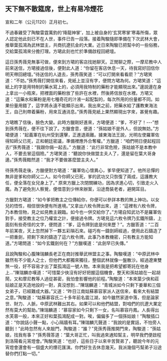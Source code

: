 天下無不散筵席，世上有易冷煙花
-------------------------

宣和二年（公元1120）正月初七。

不過春雞受了陶駿雷霆萬鈞的‘降龍神掌’，加上被自身的‘玄冥寒掌’寒毒所傷，眾人認定他此刻已不在人世，事件已告一段落。接着陶駿隨即準備在下次武林大會，推舉葉孤鴻為武林盟主，共商抗遼抗金的大業。近日來陶駿已把幫中的一些俗務，交給葉孤鴻來分擔打理。方珺此刻也忙於準備啟程回總壇。

這日孫秀薇見無事可做，便來到方珺的客店找她聊天。正閒聊之際，一摩尼教中人前來送信，方珺接過信後，便對此人道：“你留在客店休息一天，待我寫好回信你明天帶回總壇。”待送信的人退去，孫秀薇笑道：“可以打開來看看麽？”方珺笑道：“不妨。”孫秀薇打開信來看，見紙上並沒有字，便問方珺為何。方珺笑道：“這紙上的字是用特制的藥水寫上的，必須用我特制的藥粉才能顯現出來。”邊說邊在身上拿出一小瓶來，把裡面的藥粉放了些許在水裡，然後將信放在水裡。方珺又道：“這藥水和藥粉是用七種奇花的汁液一起配製的，每次所用的份量都不同。如果份量用錯了，這字將永遠不能顯示出來。我出來之前，把藥水給了護教東海法王，自己則帶着藥粉，用來互通消息。”孫秀薇見紙上果然顯現出字來，甚覺有趣。

方珺瞧了信後，臉色大變。此時方臘剛好進來，方珺便道：“爹，不好了！---”想到孫秀薇在，便不往下說了。方臘會意，便道：“孫姑娘不是外人，但說無妨。”方珺便道：“起義軍在杭州受到還擊，正進退兩難。據東海法王說，光明左使羅軍佐得知師父已死，正和朝廷密議，準備裡應外合奪權。” 方臘道：“咱們明日便起程回去!”孫秀薇道：“我跟你倆一起去。” 方臘道：“此行非常危險，孫姑娘不是本教中人，不要去冒這個險。” 方珺笑道：“聽說你快做盟主夫人了，還是留在葉大哥身邊。”孫秀薇黯然道：“我才不要做甚麼盟主夫人。”

待孫秀薇走後，方臘便對方珺道：“羅軍佐心懷異心，爹早便知道了。他所忌憚的無非是爹和你師父二人。如今你師父已死，爹的武功又只恢復了兩成，這護教大任，便全落在女兒身上了。” 原來方臘上次閉關練功，因為求進心切，引致走火入魔。為了避免別人察覺，便借意到少林來辦案，沿途喬裝老者，避開耳目。

方臘對方珺道：“如今爹把教主之位傳給你，你便可以參詳本教的無上神功。以女兒的悟性，相信很快便有所進境。”又拿出六枚令牌出來，道：“這裡有六枚令牌，乃本教信物，見之如見教主親臨。如今也一併交給你了。”方珺自知武功不是羅軍佐對手，接受教主之位乃權宜之計，便接過令牌。方珺見這六枚令牌乃玄鐵所鑄，上面刻有些奇怪的文字，便問道：“爹，這令牌到底是何來歷？”。方臘答道：“二百年前某夜，天上忽然掉下一夥五彩隕石來。碰巧有一鑄劍師經過，便用此石鑄造了一把重劍，把剩下來的鑄造了這六枚令牌。此事乃本教機密，只有教主方能知道。”方珺問道：“如今玄鐵劍何在？”方臘嘆道：“此劍早已失傳。”

且說陶駿和心腹陳瑞麟長老正在商討推舉武林盟主之事。陶駿嘆道：“中原武林中雖然有不少能人之士，但他們大都獨來獨往，整個武林就像一盤散沙。經過遼東雙煞一役，好不容易才出了葉孤鴻這一號人物。本來我是把希望都寄託在他身上...”陳瑞麟亦嘆道：“可惜葉少俠沒有好好把握這個機會，整天和孫姑娘在一起胡鬧，又和摩尼教等人過從甚密，我怕會影響他的前程。”陶駿道：“本來葉少俠和莊姑娘正是天造地設的一對，真沒想到...”陳瑞麟道：“青城派如今只剩下姜華和三個女弟子，已經難成大器。”又道：“昨日江南姑蘇慕容家派人送信來，看來大有結盟之意。”陶駿道：“姑蘇慕容氏二十多年前名震江湖，如今雖然家道中落，但是論家世、財力、人脈，中原武林難出其右。如果可以和他們結盟，對咱們的抗遼大業定然有莫大的幫助。”陳瑞麟道：“慕容家如今只剩下一女，名叫慕容丹鳳。人長得出水芙蓉一般，本來正好和葉孤鴻配成一對。唉，偏偏多了一個孫姑娘！”陶駿插口道：“你說話小聲一點，小心隔牆有耳。”陳瑞麟亢聲道：“我說的是實話，不怕旁人聽到！”此時忽然有人來敲門，陶駿道：“誰？”見孫秀薇推開門來，陶駿道：“孫姑娘，找我有事？”孫秀薇答道：“葉大哥正忙，叫我過來通知幫主，明早我們便啟程到洛陽看元宵燈會。”陶駿笑道：“也好，這些日子以來辛苦賢弟了，聽說今年的元宵燈會還會有一個盛大的煙花匯演。你們好生去休息幾天。我派幾個丐幫弟子沿途替你們打點一切。”